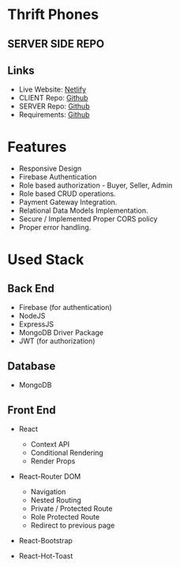 # Thrift Phones
## SERVER SIDE REPO

## Links
- Live Website: [Netlify](https://p-hero-foy4748-assignment-12.netlify.app/)
- CLIENT Repo: [Github](https://github.com/programming-hero-web-course-4/b612-used-products-resale-clients-side-foy4748)
- SERVER Repo: [Github](https://github.com/programming-hero-web-course-4/b612-used-products-resale-server-side-foy4748)
- Requirements: [Github](https://github.com/ProgrammingHero1/Used-products-resale-market-Assignment/blob/main/task_description.md)

# Features
- Responsive Design
- Firebase Authentication 
- Role based authorization - Buyer, Seller, Admin
- Role based CRUD operations.
- Payment Gateway Integration.
- Relational Data Models Implementation.
- Secure / Implemented Proper CORS policy 
- Proper error handling.

# Used Stack

## Back End
- Firebase (for authentication)
- NodeJS
- ExpressJS
- MongoDB Driver Package
- JWT (for authorization)

## Database
- MongoDB

## Front End
- React
    - Context API
    - Conditional Rendering
    - Render Props

- React-Router DOM
    - Navigation
	- Nested Routing
    - Private / Protected Route
	- Role Protected Route
    - Redirect to previous page

- React-Bootstrap
- React-Hot-Toast


